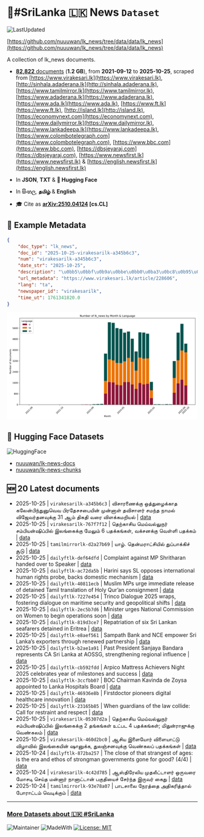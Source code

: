 # 📄#SriLanka 🇱🇰 News `Dataset`

![LastUpdated](https://img.shields.io/badge/last_updated-2025--10--25_03:15:07-green)

[https://github.com/nuuuwan/lk_news/tree/data/data/lk_news](https://github.com/nuuuwan/lk_news/tree/data/data/lk_news)

A collection of lk_news documents.

- [**82,822** documents](https://github.com/nuuuwan/lk_news/tree/data/data/lk_news) (**1.2 GB**), from **2021-09-12** to **2025-10-25**, scraped from [https://www.virakesari.lk](https://www.virakesari.lk), [http://sinhala.adaderana.lk](http://sinhala.adaderana.lk), [https://www.tamilmirror.lk](https://www.tamilmirror.lk), [https://www.adaderana.lk](https://www.adaderana.lk), [https://www.ada.lk](https://www.ada.lk), [https://www.ft.lk](https://www.ft.lk), [http://island.lk](http://island.lk), [https://economynext.com](https://economynext.com), [https://www.dailymirror.lk](https://www.dailymirror.lk), [https://www.lankadeepa.lk](https://www.lankadeepa.lk), [https://www.colombotelegraph.com](https://www.colombotelegraph.com), [https://www.bbc.com](https://www.bbc.com), [https://dbsjeyaraj.com](https://dbsjeyaraj.com), [https://www.newsfirst.lk](https://www.newsfirst.lk) & [https://english.newsfirst.lk](https://english.newsfirst.lk)

- In **JSON**, **TXT** & **🤗 Hugging Face**

- In **සිංහල**, **தமிழ்** & **English**

- 🎓 Cite as **[arXiv:2510.04124](https://arxiv.org/abs/2510.04124) [cs.CL]**

## 📝 Example Metadata

```json
{
    "doc_type": "lk_news",
    "doc_id": "2025-10-25-virakesarilk-a345b6c3",
    "num": "virakesarilk-a345b6c3",
    "date_str": "2025-10-25",
    "description": "\u0bb5\u0bbf\u0b9a\u0bbe\u0bb0\u0ba3\u0bc8\u0b95\u0bcd\u0b95\u0bc1 \u0b92\u0ba4\u0bcd\u0ba4\u0bc1\u0bb4\u0bc8\u0b95\u0bcd\u0b95\u0bbe\u0ba4 \u0b95\u0bb2\u0bc7\u0ba9\u0bcd\u0baa\u0bbf\u0ba8\u0bcd\u0ba4\u0bc1\u0ba9\u0bc1\u0bb5\u0bc6\u0bb5 \u0baa\u0bbf\u0bb0\u0ba4\u0bc7\u0b9a\u0b9a\u0baa\u0bc8\u0baf\u0bbf\u0ba9\u0bcd \u0bae\u0bc1\u0ba9\u0bcd\u0ba9\u0bbe\u0bb3\u0bcd \u0ba4\u0bb5\u0bbf\u0b9a\u0bbe\u0bb3\u0bb0\u0bcd \u0b9a\u0bae\u0ba8\u0bcd\u0ba4 \u0ba8\u0bbe\u0bae\u0bb2\u0bcd \u0bb5\u0bbf\u0b9c\u0bc7\u0bb5\u0bb0\u0bcd\u0ba4\u0ba9\u0bb5\u0bc1\u0b95\u0bcd\u0b95\u0bc1 31 \u0b86\u0bae\u0bcd \u0ba4\u0bbf\u0b95\u0ba4\u0bbf \u0bb5\u0bb0\u0bc8 \u0bb5\u0bbf\u0bb3\u0b95\u0bcd\u0b95\u0bae\u0bb1\u0bbf\u0baf\u0bb2\u0bcd",
    "url_metadata": "https://www.virakesari.lk/article/228606",
    "lang": "ta",
    "newspaper_id": "virakesarilk",
    "time_ut": 1761341820.0
}
```

![Chart](https://raw.githubusercontent.com/nuuuwan/lk_news/refs/heads/data/data/lk_news/docs_by_month_and_lang.png)

## 🤗 Hugging Face Datasets

![HuggingFace](https://img.shields.io/badge/-HuggingFace-FDEE21?style=for-the-badge&logo=HuggingFace)

- [nuuuwan/lk-news-docs](https://huggingface.co/datasets/nuuuwan/lk-news-docs)
- [nuuuwan/lk-news-chunks](https://huggingface.co/datasets/nuuuwan/lk-news-chunks)

## 🆕 20 Latest documents

- 2025-10-25 | `virakesarilk-a345b6c3` | விசாரணைக்கு ஒத்துழைக்காத கலேன்பிந்துனுவெவ பிரதேசசபையின் முன்னாள் தவிசாளர் சமந்த நாமல் விஜேவர்தனவுக்கு 31 ஆம் திகதி வரை விளக்கமறியல் | [data](https://github.com/nuuuwan/lk_news/tree/data/data/lk_news/2020s/2025/2025-10-25-virakesarilk-a345b6c3)
- 2025-10-25 | `virakesarilk-767f7f12` | தெற்காசிய மெய்வல்லுநர் சம்பியன்ஷிப்பில் இலங்கைக்கு மேலும் 6 பதக்கங்கள், வக்சனக்கு வெள்ளி பதக்கம் | [data](https://github.com/nuuuwan/lk_news/tree/data/data/lk_news/2020s/2025/2025-10-25-virakesarilk-767f7f12)
- 2025-10-25 | `tamilmirrorlk-d2a27b69` | யாழ். தென்மராட்சியில் துப்பாக்கிச் சூடு | [data](https://github.com/nuuuwan/lk_news/tree/data/data/lk_news/2020s/2025/2025-10-25-tamilmirrorlk-d2a27b69)
- 2025-10-25 | `dailyftlk-def64dfd` | Complaint against MP Shritharan handed over to Speaker | [data](https://github.com/nuuuwan/lk_news/tree/data/data/lk_news/2020s/2025/2025-10-25-dailyftlk-def64dfd)
- 2025-10-25 | `dailyftlk-ac72da5b` | Harini says SL opposes international human rights probe, backs domestic mechanism | [data](https://github.com/nuuuwan/lk_news/tree/data/data/lk_news/2020s/2025/2025-10-25-dailyftlk-ac72da5b)
- 2025-10-25 | `dailyftlk-40811ecb` | Muslim MPs urge immediate release of detained Tamil translation of Holy Qur’an consignment | [data](https://github.com/nuuuwan/lk_news/tree/data/data/lk_news/2020s/2025/2025-10-25-dailyftlk-40811ecb)
- 2025-10-25 | `dailyftlk-7227e454` | Trinco Dialogue 2025 wraps, fostering dialogue on maritime security and geopolitical shifts | [data](https://github.com/nuuuwan/lk_news/tree/data/data/lk_news/2020s/2025/2025-10-25-dailyftlk-7227e454)
- 2025-10-25 | `dailyftlk-2ec5b7d6` | Minister urges National Commission on Women to begin operations soon | [data](https://github.com/nuuuwan/lk_news/tree/data/data/lk_news/2020s/2025/2025-10-25-dailyftlk-2ec5b7d6)
- 2025-10-25 | `dailyftlk-819d3ce7` | Repatriation of six Sri Lankan seafarers detained in Eritrea | [data](https://github.com/nuuuwan/lk_news/tree/data/data/lk_news/2020s/2025/2025-10-25-dailyftlk-819d3ce7)
- 2025-10-25 | `dailyftlk-e8aef561` | Sampath Bank and NCE empower Sri Lanka’s exporters through renewed partnership | [data](https://github.com/nuuuwan/lk_news/tree/data/data/lk_news/2020s/2025/2025-10-25-dailyftlk-e8aef561)
- 2025-10-25 | `dailyftlk-b2ae1a91` | Past President Sanjaya Bandara represents CA Sri Lanka at AOSSG, strengthening regional influence | [data](https://github.com/nuuuwan/lk_news/tree/data/data/lk_news/2020s/2025/2025-10-25-dailyftlk-b2ae1a91)
- 2025-10-25 | `dailyftlk-cb592fdd` | Arpico Mattress Achievers Night 2025  celebrates year of milestones and success | [data](https://github.com/nuuuwan/lk_news/tree/data/data/lk_news/2020s/2025/2025-10-25-dailyftlk-cb592fdd)
- 2025-10-25 | `dailyftlk-3ccfbb07` | BOC Chairman Kavinda de Zoysa appointed to Lanka Hospitals Board | [data](https://github.com/nuuuwan/lk_news/tree/data/data/lk_news/2020s/2025/2025-10-25-dailyftlk-3ccfbb07)
- 2025-10-25 | `dailyftlk-46936e8b` | Firstdoctor pioneers  digital healthcare innovation | [data](https://github.com/nuuuwan/lk_news/tree/data/data/lk_news/2020s/2025/2025-10-25-dailyftlk-46936e8b)
- 2025-10-25 | `dailyftlk-23165b85` | When guardians of the law collide: Call for restraint and respect | [data](https://github.com/nuuuwan/lk_news/tree/data/data/lk_news/2020s/2025/2025-10-25-dailyftlk-23165b85)
- 2025-10-25 | `virakesarilk-05307d2a` | தெற்காசிய மெய்வல்லுநர் சம்பியன்ஷிப்பில் இலங்கைக்கு 2 தங்கங்கள் உட்பட 4 பதக்கங்கள்; மிதுன்ராஜுக்கு வெண்கலம் | [data](https://github.com/nuuuwan/lk_news/tree/data/data/lk_news/2020s/2025/2025-10-25-virakesarilk-05307d2a)
- 2025-10-25 | `virakesarilk-460d2bc0` | ஆசிய இளையோர் விளையாட்டு விழாவில் இலங்கையின் ஷானுக்க, துலஞ்சனவுக்கு வெண்கலப் பதக்கங்கள் | [data](https://github.com/nuuuwan/lk_news/tree/data/data/lk_news/2020s/2025/2025-10-25-virakesarilk-460d2bc0)
- 2025-10-24 | `dailyftlk-872ba257` | The close of that strangest of ages:  is the era and ethos of strongman  governments gone for good? (4/4) | [data](https://github.com/nuuuwan/lk_news/tree/data/data/lk_news/2020s/2025/2025-10-24-dailyftlk-872ba257)
- 2025-10-24 | `virakesarilk-4c42d785` | ஆஸ்திரேலிய முதலீட்டாளர் ஒருவரை மோசடி செய்த மன்னார் நானாட்டான் பகுதியைச் சேர்ந்த இருவர் கைது | [data](https://github.com/nuuuwan/lk_news/tree/data/data/lk_news/2020s/2025/2025-10-24-virakesarilk-4c42d785)
- 2025-10-24 | `tamilmirrorlk-93e78a07` | பாடசாலை நேரத்தை அதிகரித்தால் போராட்டம் வெடிக்கும் | [data](https://github.com/nuuuwan/lk_news/tree/data/data/lk_news/2020s/2025/2025-10-24-tamilmirrorlk-93e78a07)

---

### [More Datasets about 🇱🇰 #SriLanka](https://github.com/nuuuwan/lk_datasets)

![Maintainer](https://img.shields.io/badge/maintainer-nuuuwan-red)
![MadeWith](https://img.shields.io/badge/made_with-python-blue)
[![License: MIT](https://img.shields.io/badge/License-MIT-yellow.svg)](https://opensource.org/licenses/MIT)
